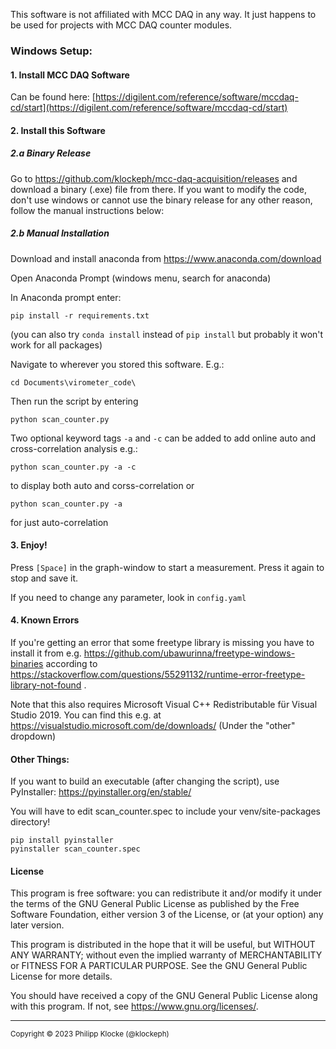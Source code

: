 This software is not affiliated with MCC DAQ in any way.
It just happens to be used for projects with MCC DAQ counter modules.


### Windows Setup:

#### 1. Install MCC DAQ Software

Can be found here: [https://digilent.com/reference/software/mccdaq-cd/start](https://digilent.com/reference/software/mccdaq-cd/start)

#### 2. Install this Software

##### 2.a Binary Release

Go to https://github.com/klockeph/mcc-daq-acquisition/releases and download a binary (.exe) file from there.
If you want to modify the code, don't use windows or cannot use the binary release for any other reason, follow the manual instructions below:

##### 2.b Manual Installation

Download and install anaconda from https://www.anaconda.com/download

Open Anaconda Prompt (windows menu, search for anaconda)

In Anaconda prompt enter:
```
pip install -r requirements.txt
```

(you can also try `conda install` instead of `pip install` but probably it won't work for all packages)

Navigate to wherever you stored this software. E.g.:

```
cd Documents\virometer_code\
```

Then run the script by entering

```
python scan_counter.py
```
Two optional keyword tags `-a` and `-c` can be added to add online auto and cross-correlation analysis e.g.:

```
python scan_counter.py -a -c
```
to display both auto and corss-correlation or

```
python scan_counter.py -a
```
for just auto-correlation

#### 3. Enjoy!

Press `[Space]` in the graph-window to start a measurement. Press it again to stop and save it.

If you need to change any parameter, look in `config.yaml`


#### 4. Known Errors

If you're getting an error that some freetype library is missing you have to install it from e.g. https://github.com/ubawurinna/freetype-windows-binaries according to https://stackoverflow.com/questions/55291132/runtime-error-freetype-library-not-found .

Note that this also requires Microsoft Visual C++ Redistributable für Visual Studio 2019.
You can find this e.g. at https://visualstudio.microsoft.com/de/downloads/ (Under the "other" dropdown)


#### Other Things:

If you want to build an executable (after changing the script), use PyInstaller:
https://pyinstaller.org/en/stable/

You will have to edit scan_counter.spec to include your venv/site-packages directory!

```
pip install pyinstaller
pyinstaller scan_counter.spec
```

#### License

This program is free software: you can redistribute it and/or modify
it under the terms of the GNU General Public License as published by
the Free Software Foundation, either version 3 of the License, or
(at your option) any later version.

This program is distributed in the hope that it will be useful,
but WITHOUT ANY WARRANTY; without even the implied warranty of
MERCHANTABILITY or FITNESS FOR A PARTICULAR PURPOSE.  See the
GNU General Public License for more details.

You should have received a copy of the GNU General Public License
along with this program.  If not, see <https://www.gnu.org/licenses/>.

---
<sup>Copyright © 2023 Philipp Klocke (@klockeph)</sup>
